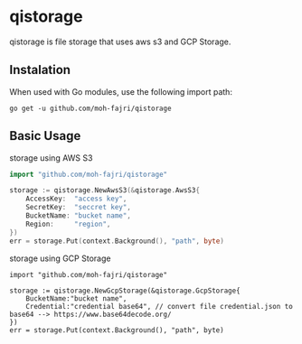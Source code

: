# qistorage

qistorage is file storage that uses aws s3 and GCP Storage.

## Instalation

When used with Go modules, use the following import path:

```
go get -u github.com/moh-fajri/qistorage
```

## Basic Usage

storage using AWS S3
```go
import "github.com/moh-fajri/qistorage"

storage := qistorage.NewAwsS3(&qistorage.AwsS3{
    AccessKey:  "access key",
    SecretKey:  "seccret key",
    BucketName: "bucket name",
    Region:     "region",
})
err = storage.Put(context.Background(), "path", byte)
```

storage using GCP Storage
```
import "github.com/moh-fajri/qistorage"

storage := qistorage.NewGcpStorage(&qistorage.GcpStorage{
    BucketName:"bucket name",
    Credential:"credential base64", // convert file credential.json to base64 --> https://www.base64decode.org/
})
err = storage.Put(context.Background(), "path", byte)
```

